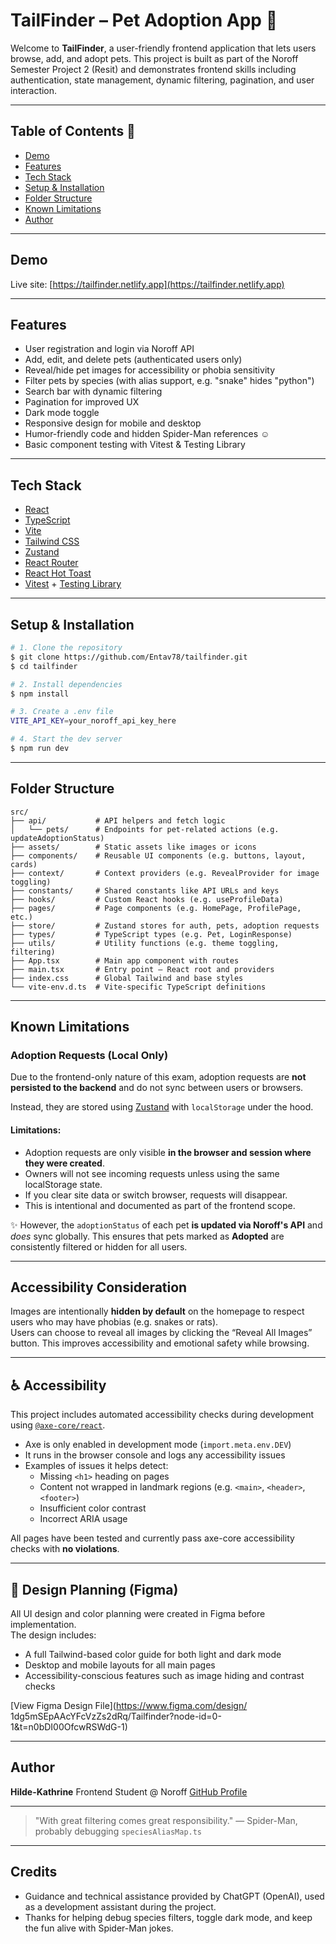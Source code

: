 # TailFinder – Pet Adoption App 🐾

Welcome to **TailFinder**, a user-friendly frontend application that lets users browse, add, and adopt pets. This project is built as part of the Noroff Semester Project 2 (Resit) and demonstrates frontend skills including authentication, state management, dynamic filtering, pagination, and user interaction.

---

## Table of Contents  📄

* [Demo](#demo)
* [Features](#features)
* [Tech Stack](#tech-stack)
* [Setup & Installation](#setup--installation)
* [Folder Structure](#folder-structure)
* [Known Limitations](#known-limitations)
* [Author](#author)

---

## Demo

Live site: [https://tailfinder.netlify.app](https://tailfinder.netlify.app)

---

## Features

* User registration and login via Noroff API
* Add, edit, and delete pets (authenticated users only)
* Reveal/hide pet images for accessibility or phobia sensitivity
* Filter pets by species (with alias support, e.g. "snake" hides "python")
* Search bar with dynamic filtering
* Pagination for improved UX
* Dark mode toggle
* Responsive design for mobile and desktop
* Humor-friendly code and hidden Spider-Man references ☺️
* Basic component testing with Vitest & Testing Library

---

## Tech Stack

* [React](https://react.dev/)
* [TypeScript](https://www.typescriptlang.org/)
* [Vite](https://vitejs.dev/)
* [Tailwind CSS](https://tailwindcss.com/)
* [Zustand](https://github.com/pmndrs/zustand)
* [React Router](https://reactrouter.com/)
* [React Hot Toast](https://react-hot-toast.com/)
* [Vitest](https://vitest.dev/) + [Testing Library](https://testing-library.com/)

---

## Setup & Installation

```bash
# 1. Clone the repository
$ git clone https://github.com/Entav78/tailfinder.git
$ cd tailfinder

# 2. Install dependencies
$ npm install

# 3. Create a .env file
VITE_API_KEY=your_noroff_api_key_here

# 4. Start the dev server
$ npm run dev
```

---

## Folder Structure

```
src/
├── api/           # API helpers and fetch logic
│   └── pets/      # Endpoints for pet-related actions (e.g. updateAdoptionStatus)
├── assets/        # Static assets like images or icons
├── components/    # Reusable UI components (e.g. buttons, layout, cards)
├── context/       # Context providers (e.g. RevealProvider for image toggling)
├── constants/     # Shared constants like API URLs and keys
├── hooks/         # Custom React hooks (e.g. useProfileData)
├── pages/         # Page components (e.g. HomePage, ProfilePage, etc.)
├── store/         # Zustand stores for auth, pets, adoption requests
├── types/         # TypeScript types (e.g. Pet, LoginResponse)
├── utils/         # Utility functions (e.g. theme toggling, filtering)
├── App.tsx        # Main app component with routes
├── main.tsx       # Entry point – React root and providers
├── index.css      # Global Tailwind and base styles
└── vite-env.d.ts  # Vite-specific TypeScript definitions

```

---

## Known Limitations

### Adoption Requests (Local Only)

Due to the frontend-only nature of this exam, adoption requests are **not persisted to the backend** and do not sync between users or browsers.

Instead, they are stored using [Zustand](https://github.com/pmndrs/zustand) with `localStorage` under the hood.

#### Limitations:

* Adoption requests are only visible **in the browser and session where they were created**.
* Owners will not see incoming requests unless using the same localStorage state.
* If you clear site data or switch browser, requests will disappear.
* This is intentional and documented as part of the frontend scope.

✨ However, the `adoptionStatus` of each pet **is updated via Noroff's API** and *does* sync globally. This ensures that pets marked as **Adopted** are consistently filtered or hidden for all users.

---

## Accessibility Consideration

Images are intentionally **hidden by default** on the homepage to respect users who may have phobias (e.g. snakes or rats).  
Users can choose to reveal all images by clicking the “Reveal All Images” button. This improves accessibility and emotional safety while browsing.

---

## ♿ Accessibility

This project includes automated accessibility checks during development using [`@axe-core/react`](https://www.npmjs.com/package/@axe-core/react).

* Axe is only enabled in development mode (`import.meta.env.DEV`)
* It runs in the browser console and logs any accessibility issues
* Examples of issues it helps detect:
  * Missing `<h1>` heading on pages
  * Content not wrapped in landmark regions (e.g. `<main>`, `<header>`, `<footer>`)
  * Insufficient color contrast
  * Incorrect ARIA usage

All pages have been tested and currently pass axe-core accessibility checks with **no violations**.

---

## 🎨 Design Planning (Figma)

All UI design and color planning were created in Figma before implementation.  
The design includes:

* A full Tailwind-based color guide for both light and dark mode
* Desktop and mobile layouts for all main pages
* Accessibility-conscious features such as image hiding and contrast checks

[View Figma Design File](https://www.figma.com/design/ 1dg5mSEpAAcYFcVzZs2dRq/Tailfinder?node-id=0-1&t=n0bDI00OfcwRSWdG-1)

---

## Author

**Hilde-Kathrine**
Frontend Student @ Noroff
[GitHub Profile](https://github.com/Entav78)

---

> "With great filtering comes great responsibility."
> — Spider-Man, probably debugging `speciesAliasMap.ts`

---

## Credits

* Guidance and technical assistance provided by ChatGPT (OpenAI), used as a development assistant during the project.
* Thanks for helping debug species filters, toggle dark mode, and keep the fun alive with Spider-Man jokes.
